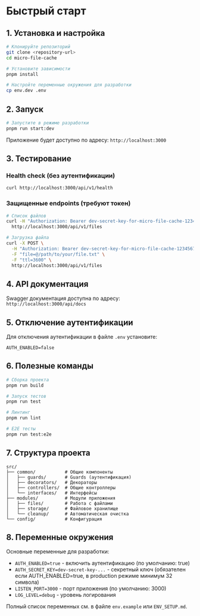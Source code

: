 # Быстрый старт

## 1. Установка и настройка

```bash
# Клонируйте репозиторий
git clone <repository-url>
cd micro-file-cache

# Установите зависимости
pnpm install

# Настройте переменные окружения для разработки
cp env.dev .env
```

## 2. Запуск

```bash
# Запустите в режиме разработки
pnpm run start:dev
```

Приложение будет доступно по адресу: `http://localhost:3000`

## 3. Тестирование

### Health check (без аутентификации)

```bash
curl http://localhost:3000/api/v1/health
```

### Защищенные endpoints (требуют токен)

```bash
# Список файлов
curl -H "Authorization: Bearer dev-secret-key-for-micro-file-cache-12345678901234567890" \
  http://localhost:3000/api/v1/files

# Загрузка файла
curl -X POST \
  -H "Authorization: Bearer dev-secret-key-for-micro-file-cache-12345678901234567890" \
  -F "file=@/path/to/your/file.txt" \
  -F "ttl=3600" \
  http://localhost:3000/api/v1/files
```

## 4. API документация

Swagger документация доступна по адресу: `http://localhost:3000/api/docs`

## 5. Отключение аутентификации

Для отключения аутентификации в файле `.env` установите:

```env
AUTH_ENABLED=false
```

## 6. Полезные команды

```bash
# Сборка проекта
pnpm run build

# Запуск тестов
pnpm run test

# Линтинг
pnpm run lint

# E2E тесты
pnpm run test:e2e
```

## 7. Структура проекта

```
src/
├── common/           # Общие компоненты
│   ├── guards/       # Guards (аутентификация)
│   ├── decorators/   # Декораторы
│   ├── controllers/  # Общие контроллеры
│   └── interfaces/   # Интерфейсы
├── modules/          # Модули приложения
│   ├── files/        # Работа с файлами
│   ├── storage/      # Файловое хранилище
│   └── cleanup/      # Автоматическая очистка
└── config/           # Конфигурация
```

## 8. Переменные окружения

Основные переменные для разработки:

- `AUTH_ENABLED=true` - включить аутентификацию (по умолчанию: true)
- `AUTH_SECRET_KEY=dev-secret-key-...` - секретный ключ (обязателен если AUTH_ENABLED=true, в production режиме минимум 32 символа)
- `LISTEN_PORT=3000` - порт приложения (по умолчанию: 3000)
- `LOG_LEVEL=debug` - уровень логирования

Полный список переменных см. в файле `env.example` или `ENV_SETUP.md`.
